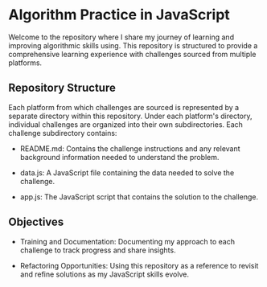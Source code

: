  # Algorithm Practice in JavaScript

Welcome to the repository where I share my journey of learning and improving algorithmic skills using. This repository is structured to provide a comprehensive learning experience with challenges sourced from multiple platforms.

## Repository Structure

Each platform from which challenges are sourced is represented by a separate directory within this repository. Under each platform's directory, individual challenges are organized into their own subdirectories. Each challenge subdirectory contains:

- README.md: Contains the challenge instructions and any relevant background information needed to understand the problem.

- data.js: A JavaScript file containing the data needed to solve the challenge.

- app.js: The JavaScript script that contains the solution to the challenge.

## Objectives

- Training and Documentation: Documenting my approach to each challenge to track progress and share insights.

- Refactoring Opportunities: Using this repository as a reference to revisit and refine solutions as my JavaScript skills evolve.